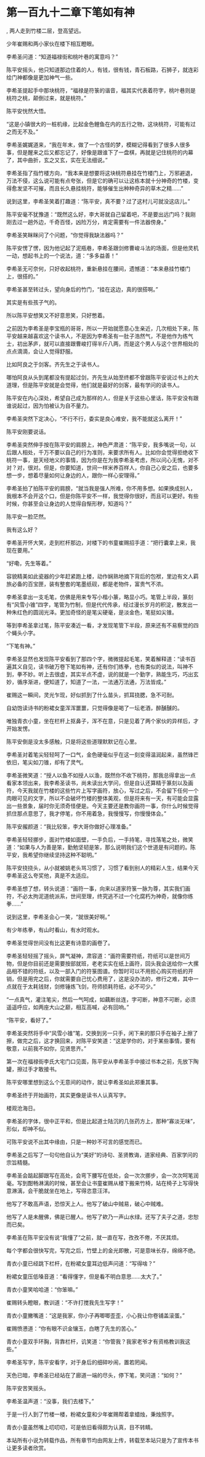 # 第一百九十二章下笔如有神
,  两人走到竹楼二层，登高望远。
   少年崔赐和两小家伙在楼下相互瞪眼。
   李希圣问道：“知道福禄街和桃叶巷的寓意吗？”
   陈平安摇头，他只知道那边住着的人，有钱，很有钱，青石板路，石狮子，就连彩绘门神都像是更加神气一些。
   李希圣提起手中那块桃符，“福禄是符箓的谐音，福其实代表着符字，桃叶巷则是桃符之桃，颠倒过来，就是桃符。”
   陈平安恍然大悟。
   “这是小镇很大的一桩机缘，比起金色鲤鱼在内的五行之物，这块桃符，可能有过之而无不及。”
   李希圣娓娓道来，“我在年末，做了一个古怪的梦，模糊记得看到了很多人很多事，但是醒来之后又都忘记了，好像是跟谁下了一盘棋，再就是记住桃符的内幕了，其中曲折，玄之又玄，实在无法细说。”
   李希圣指了指竹楼方向，“我本来是想要将这块桃符悬挂在竹楼门上，万邪避退，万法不侵，这么说可能有点夸张，但是它的确可以让这栋本就十分神奇的竹楼，变得愈发坚不可摧，而且长久悬挂桃符，能够催生出种种奇异的草木之精……”
   说到这里，李希圣笑着打趣道：“陈平安，真不要？过了这村儿可就没这店儿。”
   陈平安毫不犹豫道：“既然这么好，李大哥就自己留着吧，不是要出远门吗？我刚刚去过一趟外边，千奇百怪，凶险万分，肯定需要有一件法器傍身。”
   李希圣笑眯眯问了个问题，“你觉得我缺法器吗？”
   陈平安愣了愣，因为他记起了泥瓶巷，李希圣跟剑修曹峻斗法的场面，但是他灵机一动，想起书上的一个说法，道：“多多益善！”
   李希圣无可奈何，只好收起桃符，重新悬挂在腰间，遗憾道：“本来悬挂竹楼门上，很搭的。”
   李希圣甚至转过头，望向身后的竹门，“挂在这边，真的很搭啊。”
   其实是有些孩子气的。
   所以陈平安想笑又不好意思笑，只好憋着。
   之前因为李希圣是李宝瓶的哥哥，所以一开始就愿意心生亲近，几次相处下来，陈平安越来越喜欢这个读书人，不是因为李希圣有一肚子浩然气，不是他作为练气士，初出茅庐，就可以直接跟曹峻打得半斤八两，而是这个男人与这个世界相处的点点滴滴，会让人觉得舒服。
   比如阿良之于剑客。齐先生之于读书人。
   哪怕阿良从头到尾都没有提起过剑，齐先生从始至终都不曾跟陈平安说过书上的大道理，但是陈平安就是会觉得，他们就是最好的剑客，最有学问的读书人。
   陈平安在内心深处，希望自己成为那样的人，但是关于这些心里话，陈平安没有跟谁说起过，因为怕被认为自不量力。
   李希圣突然下定决心，“不行不行，委实是良心难安，我不能就这么离开！”
   陈平安刚要说话。
   李希圣突然伸手按在陈平安的肩膀上，神色严肃道：“陈平安，我多嘴说一句，以后跟人相处，千万不要以自己的行为准则，来要求所有人。比如你会觉得拒绝收下桃符一事，是天经地义的事情，因为你是在为我李希圣考虑，所以问心无愧，对不对？对，很对。但是，你要知道，世间一样米养百样人，你自己心安之后，也要多想一步，想着尽量如何让身边的人，跟你一样心安理得。”
   李希圣拍了拍陈平安的肩膀，“就当我是强人所难，你不用多想。如果换成别人，我根本不会开这个口，但是你陈平安不一样，我觉得你很好，而且可以更好。有些时候，你甚至会让身边的人觉得自惭形秽，知道吗？”
   陈平安一脸茫然。
   我有这么好？
   李希圣开怀大笑，走到栏杆那边，对楼下的书童崔赐招手道：“把行囊拿上来，我现在要用。”
   “好嘞，先生等着。”
   容貌精美如此瓷器的少年赶紧跑上楼，动作娴熟地摘下背后的包袱，里边有文人羁旅必备的百宝匣，装有整套的笔墨纸砚，都是老物件，富贵气不浓。
   李希圣拿出一支毛笔，仿佛是用来专写小楷小篆，略显小巧。笔管上半段，篆刻有“风雪小锥”四字，笔管为竹制，但是代代传承，经过漫长岁月的积淀，散发出一种朱红色的圆润光泽。更加奇怪的是笔尖硬毫，是淡金色，笔挺如尖锥。
   等到李希圣拿过笔，陈平安凑近一看，才发现笔管下半段，原来还有不易察觉的四个蝇头小字。
   “下笔有神。”
   李希圣显然也发现陈平安看到了那四个字，微微提起毛笔，笑着解释道：“读书百遍其义自见，读书破万卷下笔如有神，还有你们练拳，也有类似的说法，叫神不到，拳不妙。听上去很虚，其实半点不虚，说的就是一个勤字，熟能生巧，巧出玄妙，循序渐进，便知道了，知道了一法，一法通万法通，万法皆成。”
   崔赐这一瞬间，灵光乍现，好似抓到了什么苗头，抓耳挠腮，急不可耐。
   自幼饱读诗书的粉裙女童浑浑噩噩，只觉得像是喝了一坛老酒，醉醺醺的。
   唯独青衣小童，坐在栏杆上抠鼻子，浑不在意，只是见着了两个家伙的异样后，才开始发愣。
   陈平安倒是没太多感触，只是将这些道理默默记在心里。
   李希圣对着笔尖轻轻呵了一口气，金色硬毫似乎在这一刻变得温润起来，虽然锋芒依旧，笔尖如刀锥，却有了灵气。
   李希圣微笑道：“授人以鱼不如授人以渔，既然你不收下桃符，那我总得拿出一点看家本领出来，我李希圣读书，尚未读出大学问，但是自认还算精于篆刻以及画符，今天我就在竹楼的这些竹片上写字画符，放心，写过之后，不会留下任何一个肉眼可见的文字，所以不会破坏竹楼的整体美观，但是将来有一天，有可能会显露出一些景象，届时你无须奇怪便是。今天主要还是教你画符一事，你什么时候觉得抓住那点意思了，我才停笔，你不用着急，我慢慢写，你慢慢体会。”
   陈平安赧颜道：“我比较笨，李大哥你做好心理准备。”
   李希圣轻轻挪步，面对竹楼如面壁，一手负后，一手持笔，寻找落笔之处，微笑道：“如果与人为善是笨，勤勉坚韧是笨，那么说明我们这个世道是有问题的。陈平安，我希望你继续坚持这种不聪明。”
   陈平安挠挠头，从小就被姚老头骂习惯了，习惯了看到别人的精彩人生，结果今天李希圣这么夸奖他，真是不太适应。
   李希圣想了想，转头说道：“画符一事，向来以道家符箓一脉为尊，其实我们画符，不必太拘泥道统派系，世间至理，终究逃不过一个化腐朽为神奇，就像你练拳……”
   说到这里，李希圣会心一笑，“就很美好啊。”
   有少年练拳，有山时看山，有水时观水。
   李希圣觉得世间没有比这更有诗意的画卷了。
   李希圣轻轻摇了摇头，屏气凝神，肃容道：“画符需要符纸，符纸可以是世间万物，但是你目前还是需要按部就班，老老实实在纸上画符，回头我会送给你一大摞品相不错的符纸，以及一部入门的符箓图谱。你暂时可以不用担心购买符纸的开销，但是用完之后，你就需要自己忧心费用了，这是没办法的，修行之难，其中一点就在于太耗钱财，剑修锤炼飞剑，符师损耗符纸，必不可少。”
   “一点真气，灌注笔尖，然后一气呵成，如藕断丝连，字可断，神意不可断，必须遥遥呼应，如两座大山之巅，相互高喊，必有回响。”
   “陈平安，看好了。”
   李希圣突然将手中“风雪小锥”笔，交换到另一只手，闲下来的那只手在袖子上擦了擦，做完之后，这才换回来，对陈平安笑道：“这是学你的，对于某些事情，要有敬意，以前我不如你，见贤思齐。”
   第一次在福禄街李氏大宅门口见面，陈平安从李希圣手中接过书本之前，先放下陶罐，擦过手才敢接书。
   陈平安哪里想到这么个无意间的动作，就让李希圣如此郑重其事。
   李希圣终于开始画符，其实更像是读书人认真写字。
   楼观沧海日。
   李希圣的字体，很中正平和，但是比起道士陆沉的几张药方上，那种“寡淡无味”，形似，却神不似。
   可陈平安说不出其中缘由，只是一种妙不可言的感觉而已。
   李希圣之后写了一句句他自认为“美好”的诗句、圣贤教诲，道家经典、百家学问的宗旨精髓。
   李希圣会踮起脚跟写在高处，会弯下腰写在低处，会一次次挪步，会一次次呵笔润毫。写到酣畅淋漓的时候，甚至会让书童崔赐从楼下搬来竹椅，站在椅子上写得快意淋漓，会干脆就坐在地上，写得恣意汪洋。
   他写了不敢高声语，恐惊天上人。他写了破山中贼易，破心中贼难。
   他写了人是未醒佛，佛是已醒人。他写了欸乃一声山水绿。还写了夫子之道，忠恕而已矣。
   李希圣在陈平安没有说“我懂了”之前，就一直在写，孜孜不倦，不厌其烦。
   每个字都会很快写完，写完之后，竹壁上的金光即散，可是意味长存，绵绵不绝。
   青衣小童已经跳下栏杆，在粉裙女童耳边低声问道：“写得啥？”
   粉裙女童压低嗓音道：“看得懂字，但是看不明白意思……太大了。”
   青衣小童笑哈哈道：“你笨嘛。”
   崔赐转头瞪眼，教训道：“不许打搅我先生写字！”
   青衣小童撇嘴道：“这是我家，你小子再唧唧歪歪，小心我让你卷铺盖滚蛋。”
   崔赐愤懑道：“你有眼不识金镶玉，白瞎了先生的苦心。”
   青衣小童双手环胸，背靠栏杆，讥笑道：“你管我？我家老爷才有资格教训我这些。”
   李希圣写字，陈平安看字，对于身后的细碎吵闹，置若罔闻。
   天色已暗，李希圣已经站在了廊道一端的尽头，停下笔，笑问道：“如何？”
   陈平安苦笑摇头。
   李希圣温声道：“没事，我们去楼下。”
   于是一行人到了竹楼一楼，粉裙女童和少年崔赐帮着拿蜡烛，秉烛照字。
   青衣小童虽然嘴上叨叨叨，可是依旧看得颇为认真，目不转睛。
  本站所有小说为转载作品，所有章节均由网友上传，转载至本站只是为了宣传本书让更多读者欣赏。